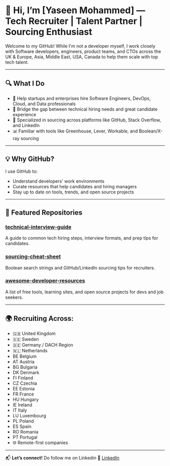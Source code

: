 # 👋 Hi, I’m [Yaseen Mohammed] — Tech Recruiter | Talent Partner | Sourcing Enthusiast

Welcome to my GitHub! While I'm not a developer myself, I work closely with Software developers, engineers, product teams, and CTOs across the UK & Europe, Asia, Middle East, USA, Canada to help them scale with top tech talent.

---

## 🔍 What I Do
- 🚀 Help startups and enterprises hire Software Engineers, DevOps, Cloud, and Data professionals
- 💬 Bridge the gap between technical hiring needs and great candidate experience
- 🔎 Specialized in sourcing across platforms like GitHub, Stack Overflow, and LinkedIn
- 📊 Familiar with tools like Greenhouse, Lever, Workable, and Boolean/X-ray sourcing

---

## 💡 Why GitHub?
I use GitHub to:
- Understand developers' work environments
- Curate resources that help candidates and hiring managers
- Stay up to date on tools, trends, and open source projects

---

## 📁 Featured Repositories

### [technical-interview-guide](https://github.com/yourusername/technical-interview-guide)
A guide to common tech hiring steps, interview formats, and prep tips for candidates.

### [sourcing-cheat-sheet](https://github.com/yourusername/sourcing-cheat-sheet)
Boolean search strings and GitHub/LinkedIn sourcing tips for recruiters.

### [awesome-developer-resources](https://github.com/yourusername/awesome-developer-resources)
A list of free tools, learning sites, and open source projects for devs and job seekers.

---

## 🌍 Recruiting Across:
- 🇬🇧 United Kingdom
- 🇸🇪 Sweden
- 🇩🇪 Germany / DACH Region
- 🇳🇱 Netherlands
- BE Belgium
- AT Austria
- BG Bulgaria
- DK Denmark
- FI Finland
- CZ Czechia
- EE Estonia
- FR France
- HU Hungary
- IE Ireland
- IT Italy
- LU Luxembourg
- PL Poland
- ES Spain
- RO Romania
- PT Portugal
- 🌐 Remote-first companies

---

📬 **Let’s connect!**  Do follow me on Linkedin
🔗 [LinkedIn](https://www.linkedin.com/in/yaseen-mohammed-s-m-5908b863/)  
  
